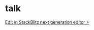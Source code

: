 # talk

[Edit in StackBlitz next generation editor ⚡️](https://stackblitz.com/~/github.com/BaziotaBeans/talk)